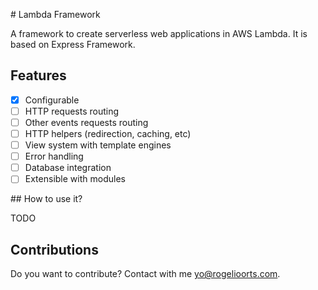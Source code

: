 # Lambda Framework

A framework to create serverless web applications in AWS Lambda. It is based
on Express Framework.

## Features

- [X] Configurable
- [ ] HTTP requests routing
- [ ] Other events requests routing
- [ ] HTTP helpers (redirection, caching, etc)
- [ ] View system with template engines
- [ ] Error handling
- [ ] Database integration
- [ ] Extensible with modules

## How to use it?

TODO

## Contributions

Do you want to contribute? Contact with me [yo@rogelioorts.com](mailto:yo@rogelioorts.com).
